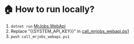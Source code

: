 # 🏠 How to run locally?
1. `dotnet run` [MrJobs.WebApi](../MrJobs.WebApi/)
2. Replace "{{SYSTEM_API_KEY}}" in [call_mrjobs_webapi.ps1](./call_mrjobs_webapi.ps1)
3. `pwsh call_mrjobs_webapi.ps1`
